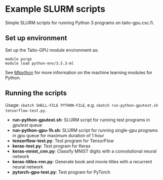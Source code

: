 # Example SLURM scripts

Simple SLURM scripts for running Python 3 programs on taito-gpu.csc.fi.  

## Set up environment

Set up the Taito-GPU module environment as:

	module purge
	module load python-env/3.5.3-ml

See [Mlpython](https://research.csc.fi/-/mlpython) for more information on the machine learning modules for Python.

## Running the scripts

Usage: `sbatch SHELL-FILE PYTHON-FILE`, e.g. `sbatch run-python-gputest.sh tensorflow-test.py`.

* **run-python-gputest.sh**: SLURM script for running test programs in *gputest* queue
* **run-python-gpu-1h.sh**: SLURM script for running single-gpu programs in *gpu* queue for maximum duration of 1 hour 
* **tensorflow-test.py**: Test program for TensorFlow
* **keras-test.py**: Test program for Keras
* **keras-mnist_cnn.py**: Classify MNIST digits with a convolutional neural network
* **keras-titles-rnn.py**: Generate book and movie titles with a recurrent neural network
* **pytorch-gpu-test.py**: Test program for PyTorch

